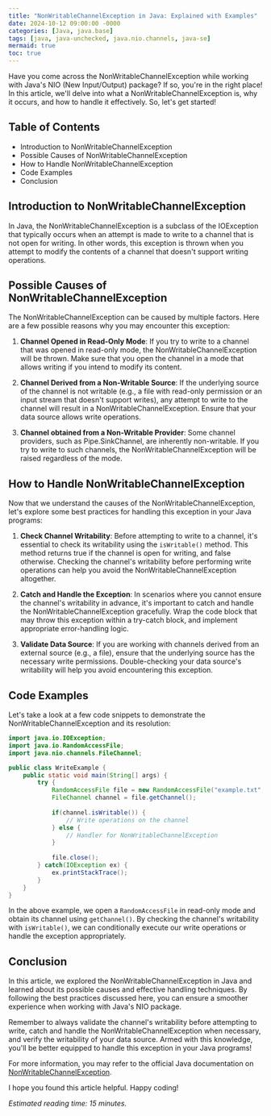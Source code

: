 ```yaml
---
title: "NonWritableChannelException in Java: Explained with Examples"
date: 2024-10-12 09:00:00 -0000
categories: [Java, java.base]
tags: [java, java-unchecked, java.nio.channels, java-se]
mermaid: true
toc: true
---
```



Have you come across the NonWritableChannelException while working with Java's NIO (New Input/Output) package? If so, you're in the right place! In this article, we'll delve into what a NonWritableChannelException is, why it occurs, and how to handle it effectively. So, let's get started!

## Table of Contents
- Introduction to NonWritableChannelException
- Possible Causes of NonWritableChannelException
- How to Handle NonWritableChannelException
- Code Examples
- Conclusion

## Introduction to NonWritableChannelException
In Java, the NonWritableChannelException is a subclass of the IOException that typically occurs when an attempt is made to write to a channel that is not open for writing. In other words, this exception is thrown when you attempt to modify the contents of a channel that doesn't support writing operations.

## Possible Causes of NonWritableChannelException
The NonWritableChannelException can be caused by multiple factors. Here are a few possible reasons why you may encounter this exception:

1. **Channel Opened in Read-Only Mode**: If you try to write to a channel that was opened in read-only mode, the NonWritableChannelException will be thrown. Make sure that you open the channel in a mode that allows writing if you intend to modify its content.

2. **Channel Derived from a Non-Writable Source**: If the underlying source of the channel is not writable (e.g., a file with read-only permission or an input stream that doesn't support writes), any attempt to write to the channel will result in a NonWritableChannelException. Ensure that your data source allows write operations.

3. **Channel obtained from a Non-Writable Provider**: Some channel providers, such as Pipe.SinkChannel, are inherently non-writable. If you try to write to such channels, the NonWritableChannelException will be raised regardless of the mode.

## How to Handle NonWritableChannelException
Now that we understand the causes of the NonWritableChannelException, let's explore some best practices for handling this exception in your Java programs:

1. **Check Channel Writability**: Before attempting to write to a channel, it's essential to check its writability using the `isWritable()` method. This method returns true if the channel is open for writing, and false otherwise. Checking the channel's writability before performing write operations can help you avoid the NonWritableChannelException altogether.

2. **Catch and Handle the Exception**: In scenarios where you cannot ensure the channel's writability in advance, it's important to catch and handle the NonWritableChannelException gracefully. Wrap the code block that may throw this exception within a try-catch block, and implement appropriate error-handling logic.

3. **Validate Data Source**: If you are working with channels derived from an external source (e.g., a file), ensure that the underlying source has the necessary write permissions. Double-checking your data source's writability will help you avoid encountering this exception.

## Code Examples
Let's take a look at a few code snippets to demonstrate the NonWritableChannelException and its resolution:

```java
import java.io.IOException;
import java.io.RandomAccessFile;
import java.nio.channels.FileChannel;

public class WriteExample {
    public static void main(String[] args) {
        try {
            RandomAccessFile file = new RandomAccessFile("example.txt", "r");
            FileChannel channel = file.getChannel();
            
            if(channel.isWritable()) {
                // Write operations on the channel
            } else {
                // Handler for NonWritableChannelException
            }
            
            file.close();
        } catch(IOException ex) {
            ex.printStackTrace();
        }
    }
}
```

In the above example, we open a `RandomAccessFile` in read-only mode and obtain its channel using `getChannel()`. By checking the channel's writability with `isWritable()`, we can conditionally execute our write operations or handle the exception appropriately.

## Conclusion
In this article, we explored the NonWritableChannelException in Java and learned about its possible causes and effective handling techniques. By following the best practices discussed here, you can ensure a smoother experience when working with Java's NIO package.

Remember to always validate the channel's writability before attempting to write, catch and handle the NonWritableChannelException when necessary, and verify the writability of your data source. Armed with this knowledge, you'll be better equipped to handle this exception in your Java programs!

For more information, you may refer to the official Java documentation on [NonWritableChannelException](https://docs.oracle.com/en/java/javase/11/docs/api/java.base/java/nio/channels/NonWritableChannelException.html).

I hope you found this article helpful. Happy coding!

*Estimated reading time: 15 minutes.*